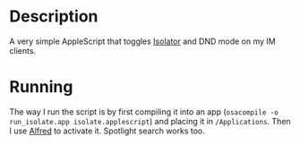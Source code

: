 # Description #

A very simple AppleScript that toggles
[Isolator](http://willmore.eu/software/isolator/) and DND mode on my
IM clients.

# Running #

The way I run the script is by first compiling it into an app (`osacompile -o run_isolate.app
isolate.applescript`) and placing it in `/Applications`. Then I use
[Alfred](http://www.alfredapp.com/) to activate it. Spotlight search works too.
